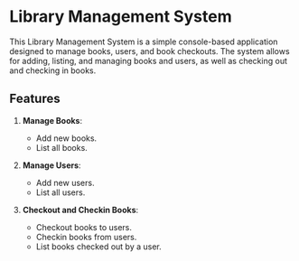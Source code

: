 # Library Management System

This Library Management System is a simple console-based application designed to manage books, users, and book checkouts. The system allows for adding, listing, and managing books and users, as well as checking out and checking in books.

## Features

1. **Manage Books**:
   - Add new books.
   - List all books.

2. **Manage Users**:
   - Add new users.
   - List all users.

3. **Checkout and Checkin Books**:
   - Checkout books to users.
   - Checkin books from users.
   - List books checked out by a user.

